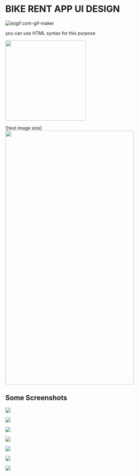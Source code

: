 # BIKE RENT APP UI DESIGN


![ezgif com-gif-maker](https://user-images.githubusercontent.com/81028182/123064695-3b18d780-d42e-11eb-8d13-702c368daf48.gif)


you can use HTML syntax for this purpose

<img src="/https://user-images.githubusercontent.com/81028182/123064695-3b18d780-d42e-11eb-8d13-702c368daf48.gif" width="250" height="250"/>

![test image size]<img src="https://user-images.githubusercontent.com/81028182/123064695-3b18d780-d42e-11eb-8d13-702c368daf48.gif" width="400" height="790">


## Some Screenshots

![](assets/images/SS1.png)

![](assets/images/SS2.png)

![](assets/images/SS3.png)

![](assets/images/SS4.png)

![](assets/images/SS5.png)

![](assets/images/SS6.png)

![](assets/images/SS7.png)

